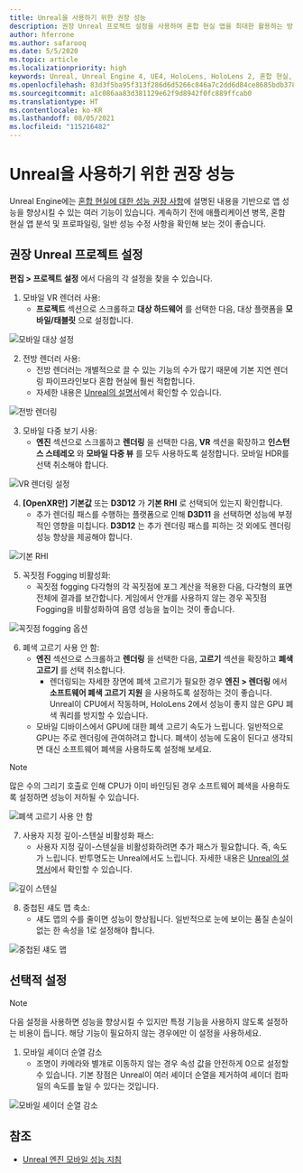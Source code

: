 ```yaml
---
title: Unreal을 사용하기 위한 권장 성능
description: 권장 Unreal 프로젝트 설정을 사용하여 혼합 현실 앱을 최대한 활용하는 방법에 대해 알아봅니다.
author: hferrone
ms.author: safarooq
ms.date: 5/5/2020
ms.topic: article
ms.localizationpriority: high
keywords: Unreal, Unreal Engine 4, UE4, HoloLens, HoloLens 2, 혼합 현실, 성능, 최적화, 설정, 설명서
ms.openlocfilehash: 83d3f5ba95f313f286d6d5266c846a7c2dd6d84ce8685bdb3783fa5109645eb5
ms.sourcegitcommit: a1c086aa83d381129e62f9d8942f0fc889ffcab0
ms.translationtype: HT
ms.contentlocale: ko-KR
ms.lasthandoff: 08/05/2021
ms.locfileid: "115216482"
---
```

# <a name="performance-recommendations-for-unreal"></a>Unreal을 사용하기 위한 권장 성능

Unreal Engine에는 [혼합 현실에 대한 성능 권장 사항](../platform-capabilities-and-apis/understanding-performance-for-mixed-reality.md)에 설명된 내용을 기반으로 앱 성능을 향상시킬 수 있는 여러 기능이 있습니다. 계속하기 전에 애플리케이션 병목, 혼합 현실 앱 분석 및 프로파일링, 일반 성능 수정 사항을 확인해 보는 것이 좋습니다.

## <a name="recommended-unreal-project-settings"></a>권장 Unreal 프로젝트 설정

**편집 > 프로젝트 설정** 에서 다음의 각 설정을 찾을 수 있습니다.

1. 모바일 VR 렌더러 사용:
    * **프로젝트** 섹션으로 스크롤하고 **대상 하드웨어** 를 선택한 다음, 대상 플랫폼을 **모바일/태블릿** 으로 설정합니다.

![모바일 대상 설정](images/unreal/performance-recommendations-img-01.png)

2. 전방 렌더러 사용: 
    * 전방 렌더러는 개별적으로 끌 수 있는 기능의 수가 많기 때문에 기본 지연 렌더링 파이프라인보다 혼합 현실에 훨씬 적합합니다. 
    * 자세한 내용은 [Unreal의 설명서](https://docs.unrealengine.com/Platforms/VR/DevelopVR/VRPerformance/index.html)에서 확인할 수 있습니다.

![전방 렌더링](images/unreal/performance-recommendations-img-04.png)

3. 모바일 다중 보기 사용:
    * **엔진** 섹션으로 스크롤하고 **렌더링** 을 선택한 다음, **VR** 섹션을 확장하고 **인스턴스 스테레오** 와 **모바일 다중 뷰** 를 모두 사용하도록 설정합니다. 모바일 HDR를 선택 취소해야 합니다.

![VR 렌더링 설정](images/unreal/performance-recommendations-img-03.png)

4. **[OpenXR만]** **기본값** 또는 **D3D12** 가 **기본 RHI** 로 선택되어 있는지 확인합니다.
    * 추가 렌더링 패스를 수행하는 플랫폼으로 인해 **D3D11** 을 선택하면 성능에 부정적인 영향을 미칩니다. **D3D12** 는 추가 렌더링 패스를 피하는 것 외에도 렌더링 성능 향상을 제공해야 합니다.

![기본 RHI](images/unreal/performance-recommendations-img-09.png)

5. 꼭짓점 Fogging 비활성화: 
    * 꼭짓점 fogging 다각형의 각 꼭짓점에 포그 계산을 적용한 다음, 다각형의 표면 전체에 결과를 보간합니다. 게임에서 안개를 사용하지 않는 경우 꼭짓점 Fogging을 비활성화하여 음영 성능을 높이는 것이 좋습니다.

![꼭짓점 fogging 옵션](images/unreal/performance-recommendations-img-05.png)

6. 폐색 고르기 사용 안 함:
    * **엔진** 섹션으로 스크롤하고 **렌더링** 을 선택한 다음, **고르기** 섹션을 확장하고 **폐색 고르기** 를 선택 취소합니다.
        + 렌더링되는 자세한 장면에 폐색 고르기가 필요한 경우 **엔진 > 렌더링** 에서 **소프트웨어 폐색 고르기 지원** 을 사용하도록 설정하는 것이 좋습니다. Unreal이 CPU에서 작동하며, HoloLens 2에서 성능이 좋지 않은 GPU 폐색 쿼리를 방지할 수 있습니다.
    * 모바일 디바이스에서 GPU에 대한 폐색 고르기 속도가 느립니다. 일반적으로 GPU는 주로 렌더링에 관여하려고 합니다. 폐색이 성능에 도움이 된다고 생각되면 대신 소프트웨어 폐색을 사용하도록 설정해 보세요. 

> [!NOTE]
> 많은 수의 그리기 호출로 인해 CPU가 이미 바인딩된 경우 소프트웨어 폐색을 사용하도록 설정하면 성능이 저하될 수 있습니다.

![폐색 고르기 사용 안 함](images/unreal/performance-recommendations-img-02.png)

7. 사용자 지정 깊이-스텐실 비활성화 패스:
    * 사용자 지정 깊이-스텐실을 비활성화하려면 추가 패스가 필요합니다. 즉, 속도가 느립니다. 반투명도는 Unreal에서도 느립니다. 자세한 내용은 [Unreal의 설명서](https://docs.unrealengine.com/Engine/Performance/Guidelines/index.html)에서 확인할 수 있습니다.

![깊이 스텐실](images/unreal/performance-recommendations-img-06.png)

8. 중첩된 섀도 맵 축소: 
    * 섀도 맵의 수를 줄이면 성능이 향상됩니다. 일반적으로 눈에 보이는 품질 손실이 없는 한 속성을 1로 설정해야 합니다. 

![중첩된 섀도 맵](images/unreal/performance-recommendations-img-07.png)

## <a name="optional-settings"></a>선택적 설정

> [!NOTE]
> 다음 설정을 사용하면 성능을 향상시킬 수 있지만 특정 기능을 사용하지 않도록 설정하는 비용이 듭니다. 해당 기능이 필요하지 않는 경우에만 이 설정을 사용하세요.

1. 모바일 셰이더 순열 감소
    * 조명이 카메라와 별개로 이동하지 않는 경우 속성 값을 안전하게 0으로 설정할 수 있습니다. 기본 장점은 Unreal이 여러 셰이더 순열을 제거하여 셰이더 컴파일의 속도를 높일 수 있다는 것입니다.

![모바일 셰이더 순열 감소](images/unreal/performance-recommendations-img-08.png)

## <a name="see-also"></a>참조

* [Unreal 엔진 모바일 성능 지침]( https://docs.unrealengine.com/Platforms/Mobile/Performance/index.html)